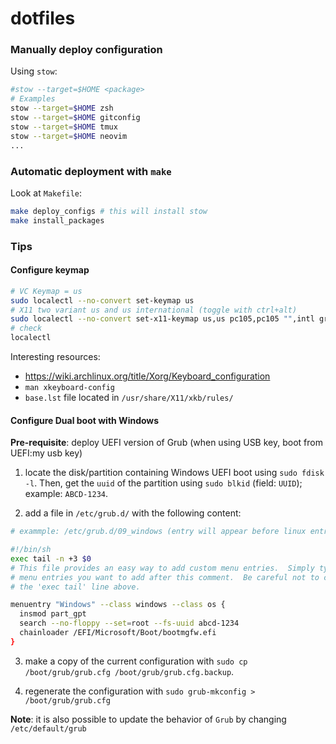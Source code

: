 # dotfiles

### Manually deploy configuration

Using `stow`:

~~~bash
#stow --target=$HOME <package>
# Examples
stow --target=$HOME zsh
stow --target=$HOME gitconfig
stow --target=$HOME tmux
stow --target=$HOME neovim
...
~~~

### Automatic deployment with `make`

Look at `Makefile`:

~~~bash
make deploy_configs # this will install stow
make install_packages
~~~

### Tips

#### Configure keymap

~~~bash
# VC Keymap = us
sudo localectl --no-convert set-keymap us
# X11 two variant us and us international (toggle with ctrl+alt)
sudo localectl --no-convert set-x11-keymap us,us pc105,pc105 "",intl grp:ctrl_alt_toggle
# check
localectl
~~~

Interesting resources:

- <https://wiki.archlinux.org/title/Xorg/Keyboard_configuration>
- `man xkeyboard-config`
- `base.lst` file located in `/usr/share/X11/xkb/rules/`

#### Configure Dual boot with Windows

__Pre-requisite__: deploy UEFI version of Grub (when using USB key, boot from UEFI:my usb key)

1. locate the disk/partition containing Windows UEFI boot using `sudo fdisk -l`. Then, get the `uuid` of the partition using `sudo blkid` (field: `UUID`); example: `ABCD-1234`.

2. add a file in `/etc/grub.d/` with the following content:

~~~bash
# exammple: /etc/grub.d/09_windows (entry will appear before linux entries defined in /etc/grub.d/10_linux)

#!/bin/sh
exec tail -n +3 $0
# This file provides an easy way to add custom menu entries.  Simply type the
# menu entries you want to add after this comment.  Be careful not to change
# the 'exec tail' line above.

menuentry "Windows" --class windows --class os {
  insmod part_gpt
  search --no-floppy --set=root --fs-uuid abcd-1234
  chainloader /EFI/Microsoft/Boot/bootmgfw.efi
}
~~~

3. make a copy of the current configuration with `sudo cp /boot/grub/grub.cfg /boot/grub/grub.cfg.backup`.

4. regenerate the configuration with `sudo grub-mkconfig > /boot/grub/grub.cfg`

__Note__: it is also possible to update the behavior of `Grub` by changing `/etc/default/grub`
